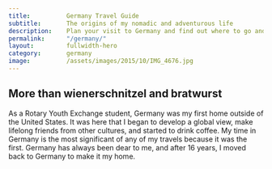 ```yaml
---
title: 			Germany Travel Guide
subtitle: 		The origins of my nomadic and adventurous life
description: 	Plan your visit to Germany and find out where to go and what to do in Germany. Read about itineraries, activities, places to stay and travel essentials.
permalink: 		"/germany/"
layout: 		fullwidth-hero
category: 		germany
image: 			/assets/images/2015/10/IMG_4676.jpg
---
```


## More than wienerschnitzel and bratwurst

As a Rotary Youth Exchange student, Germany was my first home outside of the United States. It was here that I began to develop a global view, make lifelong friends from other cultures, and started to drink coffee. My time in Germany is the most significant of any of my travels because it was the first. Germany has always been dear to me, and after 16 years, I moved back to Germany to make it my home.